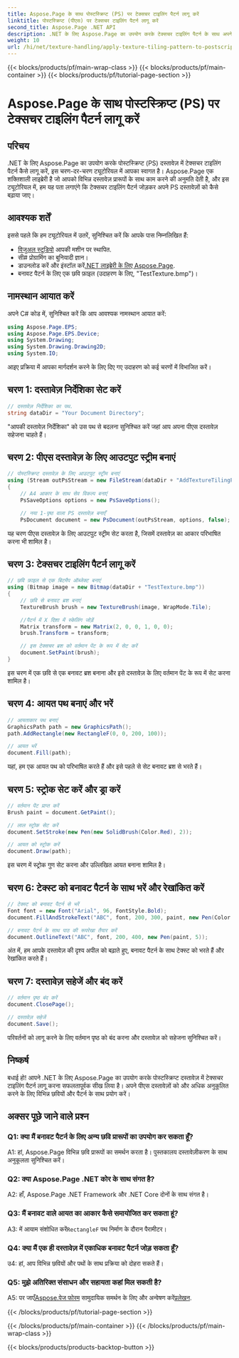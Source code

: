 ```yaml
---
title: Aspose.Page के साथ पोस्टस्क्रिप्ट (PS) पर टेक्सचर टाइलिंग पैटर्न लागू करें
linktitle: पोस्टस्क्रिप्ट (पीएस) पर टेक्सचर टाइलिंग पैटर्न लागू करें
second_title: Aspose.Page .NET API
description: .NET के लिए Aspose.Page का उपयोग करके टेक्सचर टाइलिंग पैटर्न के साथ अपने पोस्टस्क्रिप्ट (PS) दस्तावेज़ों को बेहतर बनाएं। रचनात्मक स्पर्श के लिए हमारी चरण-दर-चरण मार्गदर्शिका का पालन करें।
weight: 10
url: /hi/net/texture-handling/apply-texture-tiling-pattern-to-postscript-ps/
---
```


{{< blocks/products/pf/main-wrap-class >}}
{{< blocks/products/pf/main-container >}}
{{< blocks/products/pf/tutorial-page-section >}}

# Aspose.Page के साथ पोस्टस्क्रिप्ट (PS) पर टेक्सचर टाइलिंग पैटर्न लागू करें

## परिचय

.NET के लिए Aspose.Page का उपयोग करके पोस्टस्क्रिप्ट (PS) दस्तावेज़ में टेक्सचर टाइलिंग पैटर्न कैसे लागू करें, इस चरण-दर-चरण ट्यूटोरियल में आपका स्वागत है। Aspose.Page एक शक्तिशाली लाइब्रेरी है जो आपको विभिन्न दस्तावेज़ प्रारूपों के साथ काम करने की अनुमति देती है, और इस ट्यूटोरियल में, हम यह पता लगाएंगे कि टेक्सचर टाइलिंग पैटर्न जोड़कर अपने PS दस्तावेज़ों को कैसे बढ़ाया जाए।

## आवश्यक शर्तें

इससे पहले कि हम ट्यूटोरियल में उतरें, सुनिश्चित करें कि आपके पास निम्नलिखित हैं:

- [विजुअल स्टूडियो](https://visualstudio.microsoft.com/) आपकी मशीन पर स्थापित.
- सी# प्रोग्रामिंग का बुनियादी ज्ञान।
-  डाउनलोड करें और इंस्टॉल करें[.NET लाइब्रेरी के लिए Aspose.Page](https://releases.aspose.com/page/net/).
- बनावट पैटर्न के लिए एक छवि फ़ाइल (उदाहरण के लिए, "TestTexture.bmp")।

## नामस्थान आयात करें

अपने C# कोड में, सुनिश्चित करें कि आप आवश्यक नामस्थान आयात करें:

```csharp
using Aspose.Page.EPS;
using Aspose.Page.EPS.Device;
using System.Drawing;
using System.Drawing.Drawing2D;
using System.IO;
```

आइए प्रक्रिया में आपका मार्गदर्शन करने के लिए दिए गए उदाहरण को कई चरणों में विभाजित करें।

## चरण 1: दस्तावेज़ निर्देशिका सेट करें

```csharp
// दस्तावेज़ निर्देशिका का पथ.
string dataDir = "Your Document Directory";
```

"आपकी दस्तावेज़ निर्देशिका" को उस पथ से बदलना सुनिश्चित करें जहां आप अपना पीएस दस्तावेज़ सहेजना चाहते हैं।

## चरण 2: पीएस दस्तावेज़ के लिए आउटपुट स्ट्रीम बनाएं

```csharp
// पोस्टस्क्रिप्ट दस्तावेज़ के लिए आउटपुट स्ट्रीम बनाएं
using (Stream outPsStream = new FileStream(dataDir + "AddTextureTilingPattern_outPS.ps", FileMode.Create))
{
    // A4 आकार के साथ सेव विकल्प बनाएं
    PsSaveOptions options = new PsSaveOptions();

    // नया 1-पृष्ठ वाला PS दस्तावेज़ बनाएँ
    PsDocument document = new PsDocument(outPsStream, options, false);
```

यह चरण पीएस दस्तावेज़ के लिए आउटपुट स्ट्रीम सेट करता है, जिसमें दस्तावेज़ का आकार परिभाषित करना भी शामिल है।

## चरण 3: टेक्सचर टाइलिंग पैटर्न लागू करें

```csharp
// छवि फ़ाइल से एक बिटमैप ऑब्जेक्ट बनाएं
using (Bitmap image = new Bitmap(dataDir + "TestTexture.bmp"))
{
    // छवि से बनावट ब्रश बनाएं
    TextureBrush brush = new TextureBrush(image, WrapMode.Tile);

    //पैटर्न में X दिशा में स्केलिंग जोड़ें
    Matrix transform = new Matrix(2, 0, 0, 1, 0, 0);
    brush.Transform = transform;

    // इस टेक्सचर ब्रश को वर्तमान पेंट के रूप में सेट करें
    document.SetPaint(brush);
}
```

इस चरण में एक छवि से एक बनावट ब्रश बनाना और इसे दस्तावेज़ के लिए वर्तमान पेंट के रूप में सेट करना शामिल है।

## चरण 4: आयत पथ बनाएं और भरें

```csharp
// आयताकार पथ बनाएं
GraphicsPath path = new GraphicsPath();
path.AddRectangle(new RectangleF(0, 0, 200, 100));

// आयत भरें
document.Fill(path);
```

यहां, हम एक आयत पथ को परिभाषित करते हैं और इसे पहले से सेट बनावट ब्रश से भरते हैं।

## चरण 5: स्ट्रोक सेट करें और ड्रा करें

```csharp
// वर्तमान पेंट प्राप्त करें
Brush paint = document.GetPaint();

// लाल स्ट्रोक सेट करें
document.SetStroke(new Pen(new SolidBrush(Color.Red), 2));

// आयत को स्ट्रोक करें
document.Draw(path);
```

इस चरण में स्ट्रोक गुण सेट करना और उल्लिखित आयत बनाना शामिल है।

## चरण 6: टेक्स्ट को बनावट पैटर्न के साथ भरें और रेखांकित करें

```csharp
// टेक्स्ट को बनावट पैटर्न से भरें
Font font = new Font("Arial", 96, FontStyle.Bold);
document.FillAndStrokeText("ABC", font, 200, 300, paint, new Pen(Color.Black, 2));

// बनावट पैटर्न के साथ पाठ की रूपरेखा तैयार करें
document.OutlineText("ABC", font, 200, 400, new Pen(paint, 5));
```

अंत में, हम आपके दस्तावेज़ की दृश्य अपील को बढ़ाते हुए, बनावट पैटर्न के साथ टेक्स्ट को भरते हैं और रेखांकित करते हैं।

## चरण 7: दस्तावेज़ सहेजें और बंद करें

```csharp
// वर्तमान पृष्ठ बंद करें
document.ClosePage();

// दस्तावेज़ सहेजें
document.Save();
```

परिवर्तनों को लागू करने के लिए वर्तमान पृष्ठ को बंद करना और दस्तावेज़ को सहेजना सुनिश्चित करें।

## निष्कर्ष

बधाई हो! आपने .NET के लिए Aspose.Page का उपयोग करके पोस्टस्क्रिप्ट दस्तावेज़ में टेक्सचर टाइलिंग पैटर्न लागू करना सफलतापूर्वक सीख लिया है। अपने पीएस दस्तावेज़ों को और अधिक अनुकूलित करने के लिए विभिन्न छवियों और पैटर्न के साथ प्रयोग करें।

## अक्सर पूछे जाने वाले प्रश्न

### Q1: क्या मैं बनावट पैटर्न के लिए अन्य छवि प्रारूपों का उपयोग कर सकता हूँ?

A1: हां, Aspose.Page विभिन्न छवि प्रारूपों का समर्थन करता है। पुस्तकालय दस्तावेज़ीकरण के साथ अनुकूलता सुनिश्चित करें।

### Q2: क्या Aspose.Page .NET कोर के साथ संगत है?

A2: हाँ, Aspose.Page .NET Framework और .NET Core दोनों के साथ संगत है।

### Q3: मैं बनावट वाले आयत का आकार कैसे समायोजित कर सकता हूं?

 A3: में आयाम संशोधित करें`RectangleF` पथ निर्माण के दौरान पैरामीटर।

### Q4: क्या मैं एक ही दस्तावेज़ में एकाधिक बनावट पैटर्न जोड़ सकता हूँ?

उ4: हां, आप विभिन्न छवियों और पथों के साथ प्रक्रिया को दोहरा सकते हैं।

### Q5: मुझे अतिरिक्त संसाधन और सहायता कहां मिल सकती है?

 A5: पर जाएँ[Aspose.पेज फोरम](https://forum.aspose.com/c/page/39) सामुदायिक समर्थन के लिए और अन्वेषण करें[प्रलेखन](https://reference.aspose.com/page/net/).

{{< /blocks/products/pf/tutorial-page-section >}}

{{< /blocks/products/pf/main-container >}}
{{< /blocks/products/pf/main-wrap-class >}}

{{< blocks/products/products-backtop-button >}}
